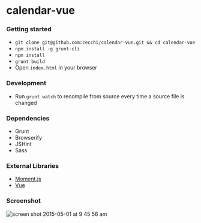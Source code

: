 # calendar-vue

### Getting started
* `git clone git@github.com:cecchi/calendar-vue.git && cd calendar-vue`
* `npm install -g grunt-cli`
* `npm install`
* `grunt build`
* Open `index.html` in your browser

### Development
* Run `grunt watch` to recompile from source every time a source file is changed

### Dependencies
* Grunt
* Browserify
* JSHint
* Sass

### External Libraries
* [Moment.js](http://momentjs.com/)
* [Vue](http://vuejs.org/)

### Screenshot
![screen shot 2015-05-01 at 9 45 56 am](https://cloud.githubusercontent.com/assets/1663781/7433519/e5f72446-efe6-11e4-92e6-e2f4b113ccf6.png)
